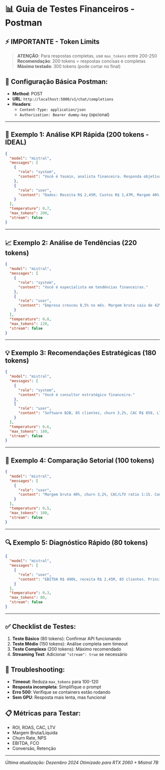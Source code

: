 # 📊 Guia de Testes Financeiros - Postman

## ⚡ IMPORTANTE - Token Limits
> **ATENÇÃO**: Para respostas completas, use `max_tokens` entre 200-250
> **Recomendação**: 200 tokens = respostas concisas e completas
> **Máximo testado**: 300 tokens (pode cortar no final)

## 🚀 Configuração Básica Postman:
- **Method**: POST
- **URL**: `http://localhost:5000/v1/chat/completions`
- **Headers**: 
  - `Content-Type: application/json`
  - `Authorization: Bearer dummy-key` (opcional)

---

## 💼 Exemplo 1: Análise KPI Rápida (200 tokens - IDEAL)

```json
{
  "model": "mistral",
  "messages": [
    {
      "role": "system",
      "content": "Você é Yasmin, analista financeira. Responda objetivamente."
    },
    {
      "role": "user",
      "content": "Dados: Receita R$ 2,45M, Custos R$ 1,47M, Margem 40%, EBITDA R$ 490k, Churn 3,2%. Liste 3 insights específicos."
    }
  ],
  "temperature": 0.7,
  "max_tokens": 200,
  "stream": false
}
```

---

## 📈 Exemplo 2: Análise de Tendências (220 tokens)

```json
{
  "model": "mistral",
  "messages": [
    {
      "role": "system",
      "content": "Você é especialista em tendências financeiras."
    },
    {
      "role": "user",
      "content": "Empresa cresceu 8,5% no mês. Margem bruta caiu de 42% para 40%. CAC subiu 15%. LTV manteve R$ 12.800. Analise essas tendências e sugira 2 ações."
    }
  ],
  "temperature": 0.8,
  "max_tokens": 220,
  "stream": false
}
```

---

## 💡 Exemplo 3: Recomendações Estratégicas (180 tokens)

```json
{
  "model": "mistral",
  "messages": [
    {
      "role": "system",
      "content": "Você é consultor estratégico financeiro."
    },
    {
      "role": "user",
      "content": "Software B2B, 85 clientes, churn 3,2%, CAC R$ 850, LTV R$ 12.800. Margem operacional: 22%. Sugerir 2 melhorias prioritárias."
    }
  ],
  "temperature": 0.6,
  "max_tokens": 180,
  "stream": false
}
```

---

## 🎯 Exemplo 4: Comparação Setorial (100 tokens)

```json
{
  "model": "mistral",
  "messages": [
    {
      "role": "user",
      "content": "Margem bruta 40%, churn 3,2%, CAC/LTV ratio 1:15. Como está vs mercado SaaS B2B?"
    }
  ],
  "temperature": 0.5,
  "max_tokens": 100,
  "stream": false
}
```

---

## 🔍 Exemplo 5: Diagnóstico Rápido (80 tokens)

```json
{
  "model": "mistral",
  "messages": [
    {
      "role": "user",
      "content": "EBITDA R$ 490k, receita R$ 2,45M, 85 clientes. Principal problema?"
    }
  ],
  "temperature": 0.3,
  "max_tokens": 80,
  "stream": false
}
```

---

## ✅ Checklist de Testes:

1. **Teste Básico** (80 tokens): Confirmar API funcionando
2. **Teste Médio** (150 tokens): Análise completa sem timeout
3. **Teste Complexo** (200 tokens): Máximo recomendado
4. **Streaming Test**: Adicionar `"stream": true` se necessário

## 🚨 Troubleshooting:

- **Timeout**: Reduza `max_tokens` para 100-120
- **Resposta incompleta**: Simplifique o prompt
- **Erro 500**: Verifique se containers estão rodando
- **Sem GPU**: Resposta mais lenta, mas funcional

## 📋 Métricas para Testar:
- ROI, ROAS, CAC, LTV
- Margem Bruta/Líquida
- Churn Rate, NPS
- EBITDA, FCO
- Conversão, Retenção

---
*Última atualização: Dezembro 2024*
*Otimizado para RTX 2060 + Mistral 7B*
